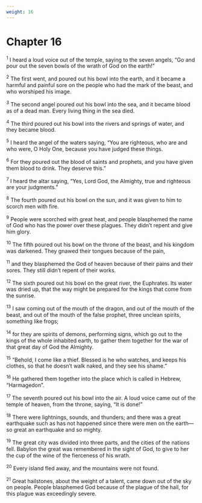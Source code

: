 ```yaml
---
weight: 16
---
```


# Chapter 16

<sup>1</sup> I heard a loud voice out of the temple, saying to the seven angels, “Go and pour out the seven bowls of the wrath of God on the earth!” 

<sup>2</sup> The first went, and poured out his bowl into the earth, and it became a harmful and painful sore on the people who had the mark of the beast, and who worshiped his image. 

<sup>3</sup> The second angel poured out his bowl into the sea, and it became blood as of a dead man. Every living thing in the sea died. 

<sup>4</sup> The third poured out his bowl into the rivers and springs of water, and they became blood. 

<sup>5</sup> I heard the angel of the waters saying, “You are righteous, who are and who were, O Holy One, because you have judged these things. 

<sup>6</sup> For they poured out the blood of saints and prophets, and you have given them blood to drink. They deserve this.” 

<sup>7</sup> I heard the altar saying, “Yes, Lord God, the Almighty, true and righteous are your judgments.” 

<sup>8</sup> The fourth poured out his bowl on the sun, and it was given to him to scorch men with fire. 

<sup>9</sup> People were scorched with great heat, and people blasphemed the name of God who has the power over these plagues. They didn’t repent and give him glory. 

<sup>10</sup> The fifth poured out his bowl on the throne of the beast, and his kingdom was darkened. They gnawed their tongues because of the pain, 

<sup>11</sup> and they blasphemed the God of heaven because of their pains and their sores. They still didn’t repent of their works. 

<sup>12</sup> The sixth poured out his bowl on the great river, the Euphrates. Its water was dried up, that the way might be prepared for the kings that come from the sunrise. 

<sup>13</sup> I saw coming out of the mouth of the dragon, and out of the mouth of the beast, and out of the mouth of the false prophet, three unclean spirits, something like frogs; 

<sup>14</sup> for they are spirits of demons, performing signs, which go out to the kings of the whole inhabited earth, to gather them together for the war of that great day of God the Almighty. 

<sup>15</sup> “Behold, I come like a thief. Blessed is he who watches, and keeps his clothes, so that he doesn’t walk naked, and they see his shame.” 

<sup>16</sup> He gathered them together into the place which is called in Hebrew, “Harmagedon”. 

<sup>17</sup> The seventh poured out his bowl into the air. A loud voice came out of the temple of heaven, from the throne, saying, “It is done!” 

<sup>18</sup> There were lightnings, sounds, and thunders; and there was a great earthquake such as has not happened since there were men on the earth—so great an earthquake and so mighty. 

<sup>19</sup> The great city was divided into three parts, and the cities of the nations fell. Babylon the great was remembered in the sight of God, to give to her the cup of the wine of the fierceness of his wrath. 

<sup>20</sup> Every island fled away, and the mountains were not found. 

<sup>21</sup> Great hailstones, about the weight of a talent, came down out of the sky on people. People blasphemed God because of the plague of the hail, for this plague was exceedingly severe. 


